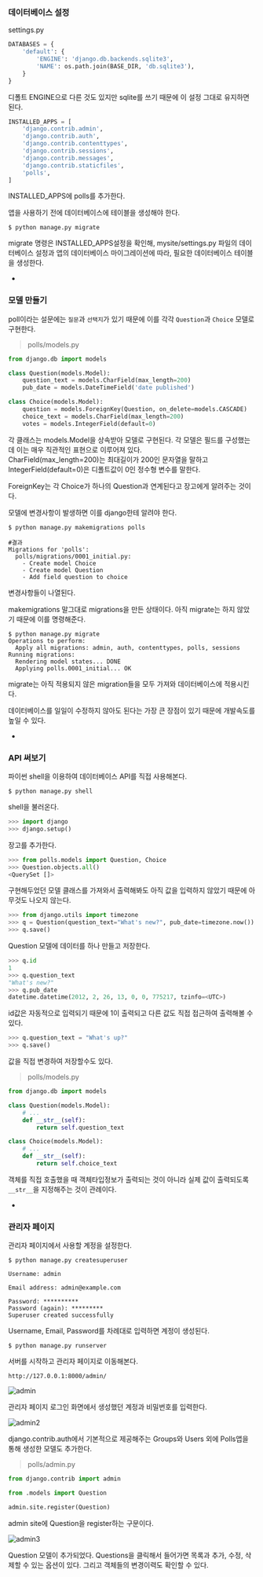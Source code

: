 ### 데이터베이스 설정

settings.py

```python
DATABASES = {
    'default': {
        'ENGINE': 'django.db.backends.sqlite3',
        'NAME': os.path.join(BASE_DIR, 'db.sqlite3'),
    }
}
```
디폴트 ENGINE으로 다른 것도 있지만 sqlite를 쓰기 때문에 이 설정 그대로 유지하면 된다.  

```python
INSTALLED_APPS = [
    'django.contrib.admin',
    'django.contrib.auth',
    'django.contrib.contenttypes',
    'django.contrib.sessions',
    'django.contrib.messages',
    'django.contrib.staticfiles',
    'polls',
]
```
INSTALLED_APPS에 polls를 추가한다.  

앱을 사용하기 전에 데이터베이스에 테이블을 생성해야 한다.  
```
$ python manage.py migrate
```
migrate 명령은 INSTALLED_APPS설정을 확인해, mysite/settings.py 파일의 데이터베이스 설정과 앱의 데이터베이스 마이그레이션에 따라, 필요한 데이터베이스 테이블을 생성한다. 

-

### 모델 만들기

poll이라는 설문에는 `질문`과 `선택지`가 있기 때문에 이를 각각 `Question`과 `Choice` 모델로 구현한다.  

> polls/models.py

```python
from django.db import models

class Question(models.Model):
    question_text = models.CharField(max_length=200)
    pub_date = models.DateTimeField('date published')

class Choice(models.Model):
    question = models.ForeignKey(Question, on_delete=models.CASCADE)
    choice_text = models.CharField(max_length=200)
    votes = models.IntegerField(default=0)
```
각 클래스는 models.Model을 상속받아 모델로 구현된다. 각 모델은 필드를 구성했는데 이는 매우 직관적인 표현으로 이루어져 있다.  
CharField(max_length=200)는 최대길이가 200인 문자열을 말하고 IntegerField(default=0)은 디폴트값이 0인 정수형 변수를 말한다.

ForeignKey는 각 Choice가 하나의 Question과 연계된다고 장고에게 알려주는 것이다.  

모델에 변경사항이 발생하면 이를 django한테 알려야 한다. 

```
$ python manage.py makemigrations polls

#결과
Migrations for 'polls':
  polls/migrations/0001_initial.py:
    - Create model Choice
    - Create model Question
    - Add field question to choice
```
변경사항들이 나열된다. 

makemigrations 말그대로 migrations을 만든 상태이다. 아직 migrate는 하지 않았기 때문에 이를 명령해준다. 

```
$ python manage.py migrate
Operations to perform:
  Apply all migrations: admin, auth, contenttypes, polls, sessions
Running migrations:
  Rendering model states... DONE
  Applying polls.0001_initial... OK
```
migrate는 아직 적용되지 않은 migration들을 모두 가져와 데이터베이스에 적용시킨다.  

데이터베이스를 일일이 수정하지 않아도 된다는 가장 큰 장점이 있기 때문에 개발속도를 높일 수 있다. 

-

### API 써보기

파이썬 shell을 이용하여 데이터베이스 API를 직접 사용해본다.  
```
$ python manage.py shell
```
shell을 불러온다.

```python
>>> import django
>>> django.setup()
```
장고를 추가한다.  

```python
>>> from polls.models import Question, Choice
>>> Question.objects.all()
<QuerySet []>
```
구현해두었던 모델 클래스를 가져와서 출력해봐도 아직 값을 입력하지 않았기 때문에 아무것도 나오지 않는다.  

```python
>>> from django.utils import timezone
>>> q = Question(question_text="What's new?", pub_date=timezone.now())
>>> q.save()
```
Question 모델에 데이터를 하나 만들고 저장한다.  

```python
>>> q.id
1
>>> q.question_text
"What's new?"
>>> q.pub_date
datetime.datetime(2012, 2, 26, 13, 0, 0, 775217, tzinfo=<UTC>)
```
id값은 자동적으로 입력되기 때문에 1이 출력되고 다른 값도 직접 접근하여 출력해볼 수 있다.  

```python
>>> q.question_text = "What's up?"
>>> q.save()
```
값을 직접 변경하여 저장할수도 있다. 

>polls/models.py

```python
from django.db import models

class Question(models.Model):
    # ...
    def __str__(self):
        return self.question_text

class Choice(models.Model):
    # ...
    def __str__(self):
        return self.choice_text
```
객체를 직접 호출했을 때 객체타입정보가 출력되는 것이 아니라 실제 값이 출력되도록 `__str__`을 지정해주는 것이 관례이다.  


-

### 관리자 페이지

관리자 페이지에서 사용할 계정을 설정한다.  

```
$ python manage.py createsuperuser

Username: admin

Email address: admin@example.com

Password: **********
Password (again): *********
Superuser created successfully
```
Username, Email, Password를 차례대로 입력하면 계정이 생성된다.  

```
$ python manage.py runserver
```
서버를 시작하고 관리자 페이지로 이동해본다.  

```
http://127.0.0.1:8000/admin/
```
![admin](https://docs.djangoproject.com/en/1.10/_images/admin01.png)

관리자 페이지 로그인 화면에서 생성했던 계정과 비밀번호를 입력한다.  

![admin2](https://docs.djangoproject.com/en/1.10/_images/admin02.png)

django.contrib.auth에서 기본적으로 제공해주는 Groups와 Users 외에 Polls앱을 통해 생성한 모델도 추가한다.  

>polls/admin.py

```python
from django.contrib import admin

from .models import Question

admin.site.register(Question)
```
admin site에 Question을 register하는 구문이다.  

![admin3](https://docs.djangoproject.com/en/1.10/_images/admin03t.png)

Question 모델이 추가되었다. Questions을 클릭해서 들어가면 목록과 추가, 수정, 삭제할 수 있는 옵션이 있다. 그리고 객체들의 변경이력도 확인할 수 있다.  
